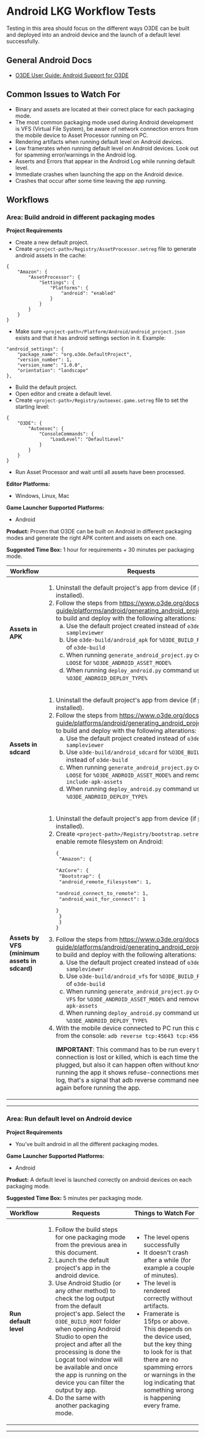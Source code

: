 # Android LKG Workflow Tests

Testing in this area should focus on the different ways O3DE can be built and deployed into an android device and the launch of a default level successfully.

## General Android Docs
* [O3DE User Guide: Android Support for O3DE](https://www.o3de.org/docs/user-guide/platforms/android/)

## Common Issues to Watch For

- Binary and assets are located at their correct place for each packaging mode.
- The most common packaging mode used during Android development is VFS (Virtual File System), be aware of network connection errors from the mobile device to Asset Processor running on PC.
- Rendering artifacts when running default level on Android devices.
- Low framerates when running default level on Android devices. Look out for spamming error/warnings in the Android log.
- Asserts and Errors that appear in the Android Log while running default level.
- Immediate crashes when launching the app on the Android device.
- Crashes that occur after some time leaving the app running.

## Workflows

### Area: Build android in different packaging modes

**Project Requirements**
* Create a new default project.
* Create `<project-path>/Registry/AssetProcessor.setreg` file to generate android assets in the cache:
````
{
    "Amazon": {
        "AssetProcessor": {
            "Settings": {
                "Platforms": {
                    "android": "enabled"
                }
            }
        }
    }
}
````
* Make sure `<project-path>/Platform/Android/android_project.json` exists and that it has android settings section in it. Example:
````
"android_settings": {
    "package_name": "org.o3de.DefaultProject",
    "version_number": 1,
    "version_name": "1.0.0",
    "orientation": "landscape"
},
````
* Build the default project.
* Open editor and create a default level.
* Create `<project-path>/Registry/autoexec.game.setreg` file to set the starting level:
````
{
    "O3DE": {
        "Autoexec": {
            "ConsoleCommands": {
                "LoadLevel": "DefaultLevel"
            }
        }
    }
}
````
* Run Asset Processor and wait until all assets have been processed.

**Editor Platforms:**
* Windows, Linux, Mac

**Game Launcher Supported Platforms:**
* Android

**Product:** Proven that O3DE can be built on Android in different packaging modes and generate the right APK content and assets on each one.

**Suggested Time Box:** 1 hour for requirements + 30 minutes per packaging mode.

| Workflow                      | Requests                                                                                                                                                                                                                       | Things to Watch For                                                                                                                                                                                                                                                 |
|-------------------------------|--------------------------------------------------------------------------------------------------------------------------------------------------------------------------------------------------------------------------------|---------------------------------------------------------------------------------------------------------------------------------------------------------------------------------------------------------------------------------------------------------------------|
| **Assets in APK**   | <ol><li>Uninstall the default project's app from device (if previously installed).</li><li>Follow the steps from https://www.o3de.org/docs/user-guide/platforms/android/generating_android_project_windows/ to build and deploy with the following alterations:<ol type="a"><li>Use the default project created instead of `o3de-atom-sampleviewer`</li><li>Use `o3de-build/android_apk` for `%O3DE_BUILD_ROOT%` instead of `o3de-build`</li><li>When running `generate_android_project.py` command use `LOOSE` for `%O3DE_ANDROID_ASSET_MODE%`</li><li>When running `deploy_android.py` command use `APK` for `%O3DE_ANDROID_DEPLOY_TYPE%`</li></ol></ol> | <ul><li>Binaries will be inside the android APK package. Unzip `O3DE_BUILD_ROOT/app/build/outputs/apk/profile/app-profile.apk` and verify `lib/arm64-v8a` folder contains `.so`.</li><li>Assets will be inside the android APK package. Unzip `O3DE_BUILD_ROOT/app/build/outputs/apk/profile/app-profile.apk` and verify `assets` folder contains all the assets from `<project-path>/Cache/android`.</li><li>After running the app, the execution's log and user folder will be generated in device's sdcard (`/sdcard/Android/data/org.o3de.DefaultProject/files/user/`).</li></ul> |
| **Assets in sdcard**   | <ol><li>Uninstall the default project's app from device (if previously installed).</li><li>Follow the steps from https://www.o3de.org/docs/user-guide/platforms/android/generating_android_project_windows/ to build and deploy with the following alterations:<ol type="a"><li>Use the default project created instead of `o3de-atom-sampleviewer`</li><li>Use `o3de-build/android_sdcard` for `%O3DE_BUILD_ROOT%` instead of `o3de-build`</li><li>When running `generate_android_project.py` command use `LOOSE` for `%O3DE_ANDROID_ASSET_MODE%` and remove `--include-apk-assets`</li><li>When running `deploy_android.py` command use `BOTH` for `%O3DE_ANDROID_DEPLOY_TYPE%`</li></ol></ol> | <ul><li>Binaries will be inside the android APK package. Unzip `O3DE_BUILD_ROOT/app/build/outputs/apk/profile/app-profile.apk` and verify `lib/arm64-v8a` folder contains `.so`.</li><li>Assets will be inside the device's sdcard (not in the APK package). Go to `/sdcard/Android/data/org.o3de.DefaultProject/files` and verify it contains all the assets from `<project-path>/Cache/android`.</li><li>After running the app, the execution's log and user folder will be generated in device's sdcard (`/sdcard/Android/data/org.o3de.DefaultProject/files/user/`).</li></ul> |
| **Assets by VFS (minimum assets in sdcard)**   | <ol><li>Uninstall the default project's app from device (if previously installed).</li><li>Create `<project-path>/Registry/bootstrap.setreg` file to enable remote filesystem on Android:<br><pre>{<br>    "Amazon": {<br>        "AzCore": {<br>            "Bootstrap": {<br>                "android_remote_filesystem": 1,<br>                "android_connect_to_remote": 1,<br>                "android_wait_for_connect": 1<br>            }<br>        }<br>    }<br>}</pre></li><li>Follow the steps from https://www.o3de.org/docs/user-guide/platforms/android/generating_android_project_windows/ to build and deploy with the following alterations:<ol type="a"><li>Use the default project created instead of `o3de-atom-sampleviewer`</li><li>Use `o3de-build/android_vfs` for `%O3DE_BUILD_ROOT%` instead of `o3de-build`</li><li>When running `generate_android_project.py` command use `VFS` for `%O3DE_ANDROID_ASSET_MODE%` and remove `--include-apk-assets`</li><li>When running `deploy_android.py` command use `BOTH` for `%O3DE_ANDROID_DEPLOY_TYPE%`</li></ol><li>With the mobile device connected to PC run this command from the console: `adb reverse tcp:45643 tcp:45643` <p>**IMPORTANT**: This command has to be run every time the adb connection is lost or killed, which is each time the cable is plugged, but also it can happen often without knowing. If when running the app it shows refuse-connections messages in the log, that's a signal that adb reverse command needs to be run again before running the app.</p></li></ol> | <ul><li>Binaries will be inside the android APK package. Unzip `O3DE_BUILD_ROOT/app/build/outputs/apk/profile/app-profile.apk` and verify `lib/arm64-v8a` folder contains `.so`.</li><li>Minimum assets necessary to launch the app will be inside the device's sdcard (not in the APK package). Go to `/sdcard/Android/data/org.o3de.DefaultProject/files` to check they are there. Minimum assets are:<ol type="a"><li>`engine.json` file.</li><li>Bootstrap `.setreg` files.</li><li>Config files inside `config` folder.</li></ol></li><li>All the assets will be obtained via network connecting to the PC and read from `<project-path>/Cache/android/`.</li><li>After running the app, the execution's log and user folder will be generated in PC (`<project-path>/user/`).</li></ul> |
---

### Area: Run default level on Android device

**Project Requirements**
* You've built android in all the different packaging modes.

**Game Launcher Supported Platforms:**
* Android

**Product:** A default level is launched correctly on android devices on each packaging mode.

**Suggested Time Box:** 5 minutes per packaging mode.

| Workflow                      | Requests                                                                                                                                                                                                                       | Things to Watch For                                                                                                                                                                                                                                                 |
|-------------------------------|--------------------------------------------------------------------------------------------------------------------------------------------------------------------------------------------------------------------------------|---------------------------------------------------------------------------------------------------------------------------------------------------------------------------------------------------------------------------------------------------------------------|
| **Run default level** | <ol><li>Follow the build steps for one packaging mode from the previous area in this document.</li><li>Launch the default project's app in the android device.</li><li>Use Android Studio (or any other method) to check the log output from the default project's app. Select the `O3DE_BUILD_ROOT` folder when opening Android Studio to open the project and after all the processing is done the Logcat tool window will be available and once the app is running on the device you can filter the output by app.</li><li>Do the same with another packaging mode.</li></ol> | <ul><li>The level opens successfully</li><li>It doesn't crash after a while (for example a couple of minutes).</li><li> The level is rendered correctly without artifacts.</li><li>Framerate is 15fps or above. This depends on the device used, but the key thing to look for is that there are no spamming errors or warnings in the log indicating that something wrong is happening every frame.</li></ul> |
---
